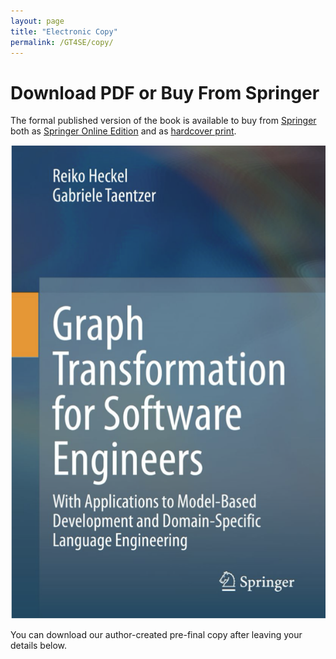 ```yaml
---
layout: page
title: "Electronic Copy"
permalink: /GT4SE/copy/
---
```


# Download PDF or Buy From Springer

The formal published version of the book is available to buy from [Springer](https://www.springer.com/) both as [Springer Online Edition](https://link.springer.com/book/10.1007/978-3-030-43916-3) and as [hardcover print](https://www.springer.com/978-3-030-43915-6).

![GT4SE book cover](GT4SEBookCover.png)

You can download our author-created pre-final copy after leaving your details below.



